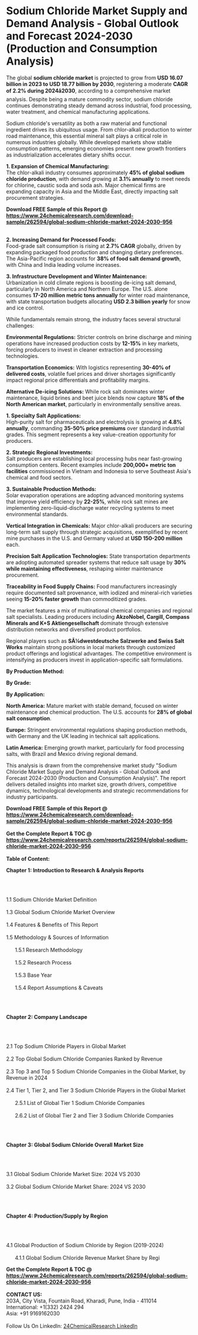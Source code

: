 <h1>Sodium Chloride Market Supply and Demand Analysis - Global Outlook and Forecast 2024-2030 (Production and Consumption Analysis)</h1><p>The global <strong>sodium chloride market</strong> is projected to grow from <strong>USD 16.07 billion in 2023 to USD 18.77 billion by 2030</strong>, registering a moderate <strong>CAGR of 2.2% during 2024â2030</strong>, according to a comprehensive market analysis. Despite being a mature commodity sector, sodium chloride continues demonstrating steady demand across industrial, food processing, water treatment, and chemical manufacturing applications.</p><p>Sodium chloride's versatility as both a raw material and functional ingredient drives its ubiquitous usage. From chlor-alkali production to winter road maintenance, this essential mineral salt plays a critical role in numerous industries globally. While developed markets show stable consumption patterns, emerging economies present new growth frontiers as industrialization accelerates dietary shifts occur.</p><p><strong>1. Expansion of Chemical Manufacturing:</strong><br>
The chlor-alkali industry consumes approximately <strong>45% of global sodium chloride production</strong>, with demand growing at <strong>3.1% annually</strong> to meet needs for chlorine, caustic soda and soda ash. Major chemical firms are expanding capacity in Asia and the Middle East, directly impacting salt procurement strategies.</p><div><b>Download FREE Sample of this Report @ 
            <a href="https://www.24chemicalresearch.com/download-sample/262594/global-sodium-chloride-market-2024-2030-956">
            https://www.24chemicalresearch.com/download-sample/262594/global-sodium-chloride-market-2024-2030-956</a></b></div><br><p><strong>2. Increasing Demand for Processed Foods:</strong><br>
Food-grade salt consumption is rising at <strong>2.7% CAGR</strong> globally, driven by expanding packaged food production and changing dietary preferences. The Asia-Pacific region accounts for <strong>38% of food salt demand growth</strong>, with China and India leading volume increases.</p><p><strong>3. Infrastructure Development and Winter Maintenance:</strong><br>
Urbanization in cold climate regions is boosting de-icing salt demand, particularly in North America and Northern Europe. The U.S. alone consumes <strong>17-20 million metric tons annually</strong> for winter road maintenance, with state transportation budgets allocating <strong>USD 2.3 billion yearly</strong> for snow and ice control.</p><p>While fundamentals remain strong, the industry faces several structural challenges:</p><p><strong>Environmental Regulations:</strong> Stricter controls on brine discharge and mining operations have increased production costs by <strong>12-15%</strong> in key markets, forcing producers to invest in cleaner extraction and processing technologies.</p><p><strong>Transportation Economics:</strong> With logistics representing <strong>30-40% of delivered costs</strong>, volatile fuel prices and driver shortages significantly impact regional price differentials and profitability margins.</p><p><strong>Alternative De-icing Solutions:</strong> While rock salt dominates winter maintenance, liquid brines and beet juice blends now capture <strong>18% of the North American market</strong>, particularly in environmentally sensitive areas.</p><p><strong>1. Specialty Salt Applications:</strong><br>
High-purity salt for pharmaceuticals and electrolysis is growing at <strong>4.8% annually</strong>, commanding <strong>35-50% price premiums</strong> over standard industrial grades. This segment represents a key value-creation opportunity for producers.</p><p><strong>2. Strategic Regional Investments:</strong><br>
Salt producers are establishing local processing hubs near fast-growing consumption centers. Recent examples include <strong>200,000+ metric ton facilities</strong> commissioned in Vietnam and Indonesia to serve Southeast Asia's chemical and food sectors.</p><p><strong>3. Sustainable Production Methods:</strong><br>
Solar evaporation operations are adopting advanced monitoring systems that improve yield efficiency by <strong>22-25%</strong>, while rock salt mines are implementing zero-liquid-discharge water recycling systems to meet environmental standards.</p><p><strong>Vertical Integration in Chemicals:</strong> Major chlor-alkali producers are securing long-term salt supply through strategic acquisitions, exemplified by recent mine purchases in the U.S. and Germany valued at <strong>USD 150-200 million</strong> each.</p><p><strong>Precision Salt Application Technologies:</strong> State transportation departments are adopting automated spreader systems that reduce salt usage by <strong>30% while maintaining effectiveness</strong>, reshaping winter maintenance procurement.</p><p><strong>Traceability in Food Supply Chains:</strong> Food manufacturers increasingly require documented salt provenance, with iodized and mineral-rich varieties seeing <strong>15-20% faster growth</strong> than commoditized grades.</p><p>The market features a mix of multinational chemical companies and regional salt specialists. Leading producers including <strong>AkzoNobel, Cargill, Compass Minerals and K+S Aktiengesellschaft</strong> dominate through extensive distribution networks and diversified product portfolios.</p><p>Regional players such as <strong>SÃ¼dwestdeutsche Salzwerke and Swiss Salt Works</strong> maintain strong positions in local markets through customized product offerings and logistical advantages. The competitive environment is intensifying as producers invest in application-specific salt formulations.</p><p><strong>By Production Method:</strong></p><p><strong>By Grade:</strong></p><p><strong>By Application:</strong></p><p><strong>North America:</strong> Mature market with stable demand, focused on winter maintenance and chemical production. The U.S. accounts for <strong>28% of global salt consumption</strong>.</p><p><strong>Europe:</strong> Stringent environmental regulations shaping production methods, with Germany and the UK leading in technical salt applications.</p><p><strong>Latin America:</strong> Emerging growth market, particularly for food processing salts, with Brazil and Mexico driving regional demand.</p><p>This analysis is drawn from the comprehensive market study "Sodium Chloride Market Supply and Demand Analysis - Global Outlook and Forecast 2024-2030 (Production and Consumption Analysis)". The report delivers detailed insights into market size, growth drivers, competitive dynamics, technological developments and strategic recommendations for industry participants.</p><div><b>Download FREE Sample of this Report @ 
            <a href="https://www.24chemicalresearch.com/download-sample/262594/global-sodium-chloride-market-2024-2030-956">
            https://www.24chemicalresearch.com/download-sample/262594/global-sodium-chloride-market-2024-2030-956</a></b></div><br><div><b>Get the Complete Report & TOC @ 
            <a href="https://www.24chemicalresearch.com/reports/262594/global-sodium-chloride-market-2024-2030-956">
            https://www.24chemicalresearch.com/reports/262594/global-sodium-chloride-market-2024-2030-956</a></b></div><br>
            <b>Table of Content:</b><p><p><strong>Chapter 1: Introduction to Research &amp; Analysis Reports</strong></p><br />
<br />
<p>1.1 Sodium Chloride Market Definition<br /><br />
1.3 Global Sodium Chloride Market Overview<br /><br />
1.4 Features &amp; Benefits of This Report<br /><br />
1.5 Methodology &amp; Sources of Information<br /><br />
&nbsp;&nbsp;&nbsp;&nbsp;&nbsp; 1.5.1 Research Methodology<br /><br />
&nbsp;&nbsp;&nbsp;&nbsp;&nbsp; 1.5.2 Research Process<br /><br />
&nbsp;&nbsp;&nbsp;&nbsp;&nbsp; 1.5.3 Base Year<br /><br />
&nbsp;&nbsp;&nbsp;&nbsp;&nbsp; 1.5.4 Report Assumptions &amp; Caveats</p><br />
<br />
<p><strong>Chapter 2: Company Landscape</strong></p><br />
<br />
<p>2.1 Top Sodium Chloride Players in Global Market<br /><br />
2.2 Top Global Sodium Chloride Companies Ranked by Revenue<br /><br />
2.3 Top 3 and Top 5 Sodium Chloride Companies in the Global Market, by Revenue in 2024<br /><br />
2.4 Tier 1, Tier 2, and Tier 3 Sodium Chloride Players in the Global Market<br /><br />
&nbsp;&nbsp;&nbsp;&nbsp;&nbsp; 2.5.1 List of Global Tier 1 Sodium Chloride Companies<br /><br />
&nbsp;&nbsp;&nbsp;&nbsp;&nbsp; 2.6.2 List of Global Tier 2 and Tier 3 Sodium Chloride Companies</p><br />
<br />
<p><strong>Chapter 3: Global Sodium Chloride Overall Market Size</strong></p><br />
<br />
<p>3.1 Global Sodium Chloride Market Size: 2024 VS 2030<br /><br />
3.2 Global Sodium Chloride Market Share: 2024 VS 2030</p><br />
<br />
<p><strong>Chapter 4: Production/Supply by Region</strong></p><br />
<br />
<p>4.1 Global Production of Sodium Chloride by Region (2019-2024)<br /><br />
&nbsp;&nbsp;&nbsp;&nbsp;&nbsp; 4.1.1 Global Sodium Chloride Revenue Market Share by Regi</p><div><b>Get the Complete Report & TOC @ 
            <a href="https://www.24chemicalresearch.com/reports/262594/global-sodium-chloride-market-2024-2030-956">
            https://www.24chemicalresearch.com/reports/262594/global-sodium-chloride-market-2024-2030-956</a></b></div><br><b>CONTACT US:</b><br>
            203A, City Vista, Fountain Road, Kharadi, Pune, India - 411014<br>
            International: +1(332) 2424 294<br>
            Asia: +91 9169162030 <br><br>
            Follow Us On LinkedIn: <a href="https://www.linkedin.com/company/24chemicalresearch/">24ChemicalResearch LinkedIn</a>